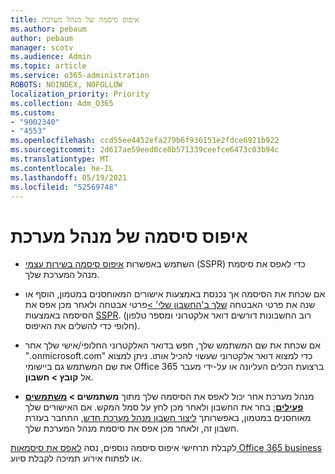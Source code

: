 ```yaml
---
title: איפוס סיסמה של מנהל מערכת
ms.author: pebaum
author: pebaum
manager: scotv
ms.audience: Admin
ms.topic: article
ms.service: o365-administration
ROBOTS: NOINDEX, NOFOLLOW
localization_priority: Priority
ms.collection: Adm_O365
ms.custom:
- "9002340"
- "4553"
ms.openlocfilehash: ccd55ee4452efa279b6f936151e2fdce6921b922
ms.sourcegitcommit: 2d617ae59eed0ce8b571339ceefce6473c03b94c
ms.translationtype: MT
ms.contentlocale: he-IL
ms.lasthandoff: 05/19/2021
ms.locfileid: "52569748"
---
```

# <a name="admin-password-reset"></a>איפוס סיסמה של מנהל מערכת

- השתמש באפשרות [איפוס סיסמה בשירות עצמי](https://passwordreset.microsoftonline.com/) (SSPR) כדי לאפס את סיסמת מנהל המערכת שלך.

- אם שכחת את הסיסמה אך נכנסת באמצעות אישורים המאוחסנים במטמון, הוסף או שנה את פרטי האבטחה [שלך ב'החשבון שלי' >](https://mysignins.microsoft.com/security-info)פרטי אבטחה ולאחר מכן אפס את הסיסמה באמצעות [SSPR](https://passwordreset.microsoftonline.com/). (רוב החשבונות דורשים דואר אלקטרוני ומספר טלפון חלופי כדי להשלים את האיפוס).

- אם שכחת את שם המשתמש שלך, חפש בדואר האלקטרוני החלופי/אישי שלך אחר ".onmicrosoft.com" כדי למצוא דואר אלקטרוני שעשוי להכיל אותו.  ניתן למצוא את שם המשתמש גם ביישומי Office 365 ברצועת הכלים העליונה או על-ידי מעבר אל **קובץ > חשבון**.

- מנהל מערכת אחר יכול לאפס את הסיסמה שלך מתוך **משתמשים > [משתמשים פעילים](https://portal.office.com/adminportal/home#/users)**; בחר את החשבון ולאחר מכן לחץ על סמל המקש.  אם האישורים שלך מאוחסנים במטמון, באפשרותך [ליצור חשבון מנהל מערכת חדש](https://portal.office.com/adminportal/home#/users), התחבר בעזרת חשבון זה, ולאחר מכן אפס את סיסמת מנהל המערכת שלך.

לקבלת תרחישי איפוס סיסמה נוספים, נסה [לאפס את סיסמאות Office 365 business](/microsoft-365/admin/add-users/reset-passwords) או לפתוח אירוע תמיכה לקבלת סיוע.
